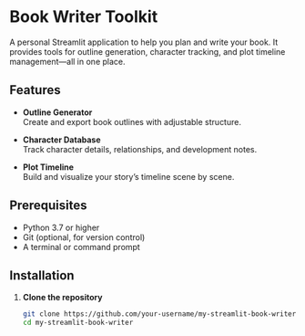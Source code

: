 # Book Writer Toolkit

A personal Streamlit application to help you plan and write your book. It provides tools for outline generation, character tracking, and plot timeline management—all in one place.

## Features

- **Outline Generator**  
  Create and export book outlines with adjustable structure.

- **Character Database**  
  Track character details, relationships, and development notes.

- **Plot Timeline**  
  Build and visualize your story’s timeline scene by scene.

## Prerequisites

- Python 3.7 or higher
- Git (optional, for version control)
- A terminal or command prompt

## Installation

1. **Clone the repository**  
   ```bash
   git clone https://github.com/your-username/my-streamlit-book-writer.git
   cd my-streamlit-book-writer
